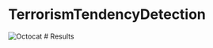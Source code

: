 # TerrorismTendencyDetection

  <img src="https://assets-cdn.github.com/images/icons/emoji/octocat.png" alt="Octocat"> # Results
